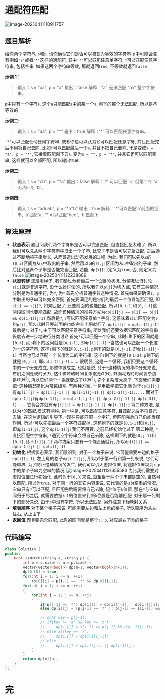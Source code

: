 # [通配符匹配](https://leetcode.cn/problems/wildcard-matching/)

![image-20250411110911757](https://md-wind.oss-cn-nanjing.aliyuncs.com/md/20250411110911877.png)

## 题目解析

给你两个字符串, `s`和`p`, 请你确认它们是否可以被视为等效的字符串. `p`中可能会含有例如`'?'`或者`'*'`这样的通配符. 其中`'?'`可以匹配任意单字符, `*`可以匹配任意字符串, 包括空串. 如果这两个字符串等效, 那就返回`true`, 不等效就返回`false`

**示例 1：**

>输入：s = "aa", p = "a"
>输出：false
>解释："a" 无法匹配 "aa" 整个字符串。

`p`中只有一个字符`a`, 这个`a`只能匹配`s`中的某一个`a`, 剩下的那个无法匹配, 所以是不等效的

**示例二:**

> 输入：s = "aa", p = "\*"
> 输出：true
> 解释：'\*' 可以匹配任意字符串。

`'*'`可以匹配任何任何字符串, 或者你也可以认为它可以匹配任意字符, 并且匹配完后不用将自己去除, 比如`*`可以匹配最后一个`a`, 并且不把自己删除, 于是变成`s = "a", p = "*"`, 它接着匹配剩下的`a`, 变为`s = "", p = "*"`, 并且它还可以匹配空串, 这样就可以全部匹配, 所以输出true.

**示例三:**


>输入：s = "cb", p = "?a"
>输出：false
>解释：'?' 可以匹配 'c', 但第二个 'a' 无法匹配 'b'。

**示例四:**

>输入：s = "adceb", p = "*a\*b"
>输出：true
>解释：'\*'可以匹配'a'前面的空串, 'a'匹配'a', '\*'可以匹配"bce", 'b'匹配'b'

## 算法原理

- **状态表示**
  题目问我们两个字符串是否可以完全匹配, 但直接匹配太难了, 所以我们可以先从两个字符串中取出一个子串, 比较子串是否可以完全匹配, 之后通过不断地把子串增长, 从而营造出动态发展的过程.   为此, 我们可以先以`s`的`[0,i]`区间为从`s`中取出的子串, 然后再以`p`的`[0,j]`区间为从`p`中取出的子串, 然后比对这两个子串是否能完全匹配, 若能, `dp[i][j]`定义为`true`, 否, 则定义为`false`
  ![image-20250411122238889](https://md-wind.oss-cn-nanjing.aliyuncs.com/md/20250411122238957.png)
- **状态转移**
  还是老样子, 我们通过分析最后一个位置的状况, 分情况进行讨论. 
  `s[i]`就是普通字符, 没什么好讨论的, 所以我们以`p[j]`为切入点, 它有三种情况, 分别是为普通字符, 为`?`, 为`*`
  首先分析普通字符这种情况. 首先如果要确保`s, p`中取出的子串可以完全匹配, 首先要满足的是它们的最后一个位置能否匹配, 即`s[i] == s[j]?`, 如果匹配了, 还要前面的也能匹配, 所以`[0,i-1]`和`[0,j-1]`这两段区间也要能匹配, 故而该种情况的推导方程为`dp[i][j] == s[i] == p[j] && dp[i-1][j-1]`
  然后是`?`, `?`可以匹配任意单个字符, 这意味着`s[i]`匹配身为`?`的`p[j]`, 那么此时只要前面的也能完全比配就行了, `dp[i][j] = dp[i-1][j-1]`
  最后是`*`, 对于`*`, 由于可以匹配任意字符串, 所以我们还要依据它匹配的字符串长度去进一步地进行分类讨论
  首先`*`可以匹配一个空串, 此时`s`剩下的区间就是`[0,i]`, 而`p`剩下的区间就是`[0,j-1]`, 即`dp[i][j-1]`
  `*`当然也可以匹配一个长度为一的字符串, 这样`s`剩下的就是`[0,i-1]`, `p`剩下的就是`[0,j-1]`, 即`dp[i-1][j-1]`
  当然也可以匹配一个长度为二的字符串, 这样`s`剩下的就是`[0,i-2]`, `p`剩下的就是`[0,j-1]`, 即`dp[i-2][j-2]`
  ......
  很明显, 这是一个循环, 我们只要这个循环中的一个分支成立, 那整体就成立, 也就是说, 对于`*`这种情况的种种分支来说, 它们之间是或的关系, 这个循环的时间复杂度是$O(N)$, 外面动规的时间复杂度是$O(N^2)$, 所以它们两个一乘就变成了$O(N^3)$, 这个复杂度太高了, 下面我们需要把`*`这种情况简化为常数级别. 
  有两种方案, 一是用数学把它化简
  对于`dp[i][j]`有`dp[i][j] = dp[i][j-1] || dp[i-1][j-1] || dp[i-2][j-1].....`
  而对于`dp[i-1][j]`有`dp[i-1][j] = dp[i-1][j-1] || dp[i-2][j-1] || dp[i-3][j-1]....`
  它俩合并就有`dp[i][j] = dp[i][j-1] || dp[i-1][j]`
  第二种方法, 是认为`*`的匹配,模式有两种, 第一种是, 可以匹配任意字符, 且匹配之后不将自己去除,
  在这种逻辑的引导下, `*`现在只能匹配一个字符, 但匹配完后自己仍能发挥作用, 所以`*`可以先把最后一个字符匹配掉, 这样剩下的就是`[0,i-1]`和`[0,j]`, 即`dp[i-1][j]`, 这个`dp[i-1][j]`我们不用管, 之前已经初始化过了
  第二种是, `*`直接匹配空字符串, `*`遇到空字符串会将自己去除, 这样剩下的就是`[0,j-1]`和`[0,i]`, 即`dp[i][j-1]`
  两种方案只要有一个能走通就行, 所以`dp[i][j] == dp[i-1][j] || dp[i][j-1]`
- **初始化**
  根据状态表示, 我们意识到, 对于一个格子来说, 它可能需要左边的格子`dp[i][j-1]`, 左上角的格子`dp[i-1][j]`, 所以对于第一行和第一列来说, 它们可能越界, 为了防止这种情况的发生, 我们可以引入虚拟位置, 将虚拟位置视为`s,p`中的某个子串为空串的情况.
  ![image-20250411131655583](https://md-wind.oss-cn-nanjing.aliyuncs.com/md/20250411131655640.png)
  为此我们需要对虚拟位置进行初始化, 此时对于`[0,0]`来说, 就相当于两个子串都是空的, 当然可以匹配, 所以为`true`, 对于第一行的其它内容来说, 它代表的是`s`为空串的情况, 空串只有`*`可以匹配, 且匹配完后需要将自己去除, 记`*`位于`k`位置, 那在`*`与空串同归于尽之后, 就需要依据`k-1`的位置来判断`k`位置是否能够匹配. 
  对于那一列剩下的部分来说, 由于`p`中没有字符, 所以无法匹配. 
  另外注意下标映射关系
- **填表顺序**
  对于某个格子来说, 可能需要左边和左上角的格子, 所以顺序为从左往右, 从上往下
- **返回值**
  题目要完全匹配, 此时的区间就是整个`s, p`, 对应最右下角的格子

## 代码编写

```cpp
class Solution {
public:
    bool isMatch(string s, string p) {
        int m = s.size(), n = p.size();
        vector<vector<bool>> dp(m+1, vector<bool>(n+1));
        dp[0][0] = true;
        for(int i = 1; i <= n; ++i) 
            dp[0][i] = p[i-1] == '*' && dp[0][i-1];
        for(int i = 1; i <= m; ++i)
        {
            for(int j = 1; j <= n; ++j)
            {   
                if(p[j-1] == '*') dp[i][j] = dp[i][j-1] || dp[i-1][j];
                else dp[i][j] = (p[j-1] == '?' || p[j-1] == s[i-1]) && dp[i-1][j-1];

                // char key = p[j-1];
                // if(key >= 'a' && key <= 'z')
                //     dp[i][j] = s[i-1] == p[j-1] && dp[i-1][j-1];
                // else if(key == '?')
                //     dp[i][j] = dp[i-1][j-1];
                // else
                //     dp[i][j] = dp[i][j-1] || dp[i-1][j];
            }   
        }
        return dp[m][n];
    }
};
```

# 完
